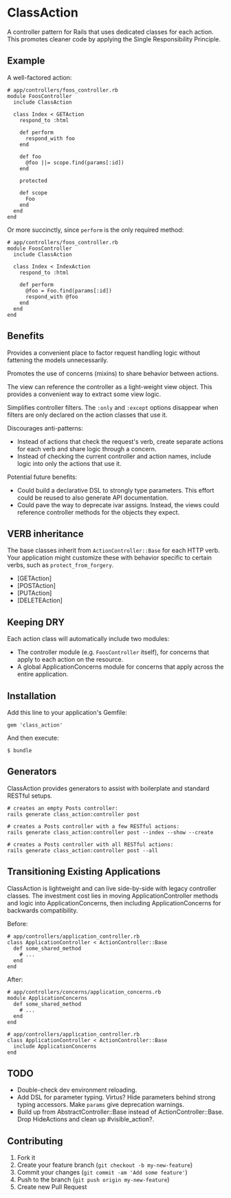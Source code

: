# ClassAction

A controller pattern for Rails that uses dedicated classes for each action. This promotes cleaner code by applying the Single Responsibility Principle.

## Example

A well-factored action:

    # app/controllers/foos_controller.rb
    module FoosController
      include ClassAction

      class Index < GETAction
        respond_to :html

        def perform
          respond_with foo
        end

        def foo
          @foo ||= scope.find(params[:id])
        end

        protected

        def scope
          Foo
        end
      end
    end

Or more succinctly, since `perform` is the only required method:

    # app/controllers/foos_controller.rb
    module FoosController
      include ClassAction

      class Index < IndexAction
        respond_to :html

        def perform
          @foo = Foo.find(params[:id])
          respond_with @foo
        end
      end
    end

## Benefits

Provides a convenient place to factor request handling logic without fattening the models unnecessarily.

Promotes the use of concerns (mixins) to share behavior between actions.

The view can reference the controller as a light-weight view object. This provides a convenient way to extract some view logic.

Simplifies controller filters. The `:only` and `:except` options disappear when filters are only declared on the action classes that use it.

Discourages anti-patterns:

* Instead of actions that check the request's verb, create separate actions for each verb and share logic through a concern.
* Instead of checking the current controller and action names, include logic into only the actions that use it.

Potential future benefits:

* Could build a declarative DSL to strongly type parameters. This effort could be reused to also generate API documentation.
* Could pave the way to deprecate ivar assigns. Instead, the views could reference controller methods for the objects they expect.

## VERB inheritance

The base classes inherit from `ActionController::Base` for each HTTP verb. Your application might customize these with behavior specific to certain verbs, such as `protect_from_forgery`.

* [GETAction]
* [POSTAction]
* [PUTAction]
* [DELETEAction]

## Keeping DRY

Each action class will automatically include two modules:

* The controller module (e.g. `FoosController` itself), for concerns that apply to each action on the resource.
* A global ApplicationConcerns module for concerns that apply across the entire application.

## Installation

Add this line to your application's Gemfile:

    gem 'class_action'

And then execute:

    $ bundle

## Generators

ClassAction provides generators to assist with boilerplate and standard RESTful setups.

    # creates an empty Posts controller:
    rails generate class_action:controller post

    # creates a Posts controller with a few RESTful actions:
    rails generate class_action:controller post --index --show --create

    # creates a Posts controller with all RESTful actions:
    rails generate class_action:controller post --all

## Transitioning Existing Applications

ClassAction is lightweight and can live side-by-side with legacy controller classes. The investment cost lies in moving ApplicationController methods and logic into ApplicationConcerns, then including ApplicationConcerns for backwards compatibility.

Before:

    # app/controllers/application_controller.rb
    class ApplicationController < ActionController::Base
      def some_shared_method
        # ...
      end
    end

After:

    # app/controllers/concerns/application_concerns.rb
    module ApplicationConcerns
      def some_shared_method
        # ...
      end
    end

    # app/controllers/application_controller.rb
    class ApplicationController < ActionController::Base
      include ApplicationConcerns
    end

## TODO

* Double-check dev environment reloading.
* Add DSL for parameter typing. Virtus? Hide parameters behind strong typing accessors. Make `params` give deprecation warnings.
* Build up from AbstractController::Base instead of ActionController::Base. Drop HideActions and clean up #visible_action?.

## Contributing

1. Fork it
2. Create your feature branch (`git checkout -b my-new-feature`)
3. Commit your changes (`git commit -am 'Add some feature'`)
4. Push to the branch (`git push origin my-new-feature`)
5. Create new Pull Request

